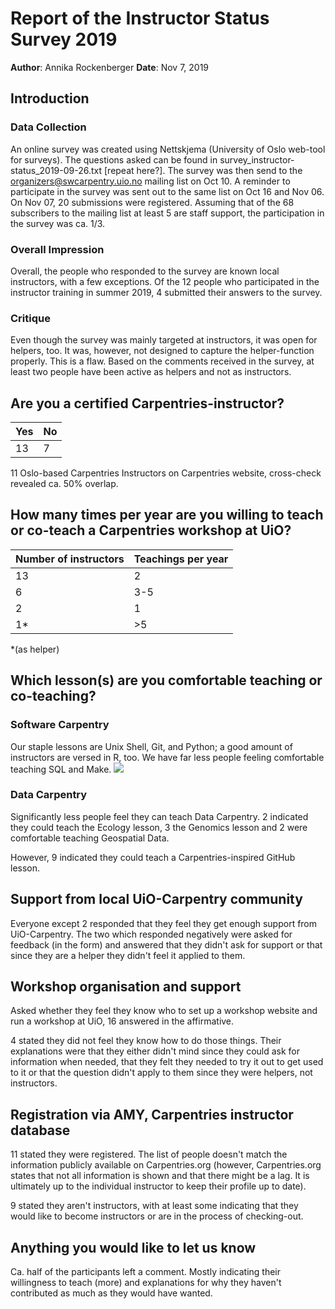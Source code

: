 # Report of the Instructor Status Survey 2019

**Author**: Annika Rockenberger
**Date**: Nov 7, 2019

## Introduction

### Data Collection

An online survey was created using Nettskjema (University of Oslo web-tool for surveys). The questions asked can be found in survey_instructor-status_2019-09-26.txt [repeat here?]. The survey was then send to the organizers@swcarpentry.uio.no mailing list on Oct 10. A reminder to participate in the survey was sent out to the same list on Oct 16 and Nov 06. On Nov 07, 20 submissions were registered. Assuming that of the 68 subscribers to the mailing list at least 5 are staff support, the participation in the survey was ca. 1/3.

### Overall Impression

Overall, the people who responded to the survey are known local instructors, with a few exceptions. Of the 12 people who participated in the instructor training in summer 2019, 4 submitted their answers to the survey.

### Critique

Even though the survey was mainly targeted at instructors, it was open for helpers, too. It was, however, not designed to capture the helper-function properly. This is a flaw. Based on the comments received in the survey, at least two people have been active as helpers and not as instructors.

## Are you a certified Carpentries-instructor?

|Yes|No|
|---|---|
|13|7|

11 Oslo-based Carpentries Instructors on Carpentries website, cross-check revealed ca. 50% overlap.

## How many times per year are you willing to teach or co-teach a Carpentries workshop at UiO?

|Number of instructors|Teachings per year|
|---|---|
|13|2|
|6|3-5|
|2|1|
|1*|>5|

*(as helper)

## Which lesson(s) are you comfortable teaching or co-teaching?

### Software Carpentry

Our staple lessons are Unix Shell, Git, and Python; a good amount of instructors are versed in R, too. We have far less people feeling comfortable teaching SQL and Make.
![](/image_instructor-status-survey_lessons.png)

### Data Carpentry

Significantly less people feel they can teach Data Carpentry. 2 indicated they could teach the Ecology lesson, 3 the Genomics lesson and 2 were comfortable teaching Geospatial Data.

However, 9 indicated they could teach a Carpentries-inspired GitHub lesson.

## Support from local UiO-Carpentry community

Everyone except 2 responded that they feel they get enough support from UiO-Carpentry. The two which responded negatively were asked for feedback (in the form) and answered that they didn't ask for support or that since they are a helper they didn't feel it applied to them.

## Workshop organisation and support

Asked whether they feel they know who to set up a workshop website and run a workshop at UiO, 16 answered in the affirmative.

4 stated they did not feel they know how to do those things. Their explanations were that they either didn't mind since they could ask for information when needed, that they felt they needed to try it out to get used to it or that the question didn't apply to them since they were helpers, not instructors.

## Registration via AMY, Carpentries instructor database

11 stated they were registered. The list of people doesn't match the information publicly available on Carpentries.org (however, Carpentries.org states that not all information is shown and that there might be a lag. It is ultimately up to the individual instructor to keep their profile up to date).

9 stated they aren't instructors, with at least some indicating that they would like to become instructors or are in the process of checking-out.

## Anything you would like to let us know

Ca. half of the participants left a comment. Mostly indicating their willingness to teach (more) and explanations for why they haven't contributed as much as they would have wanted.
